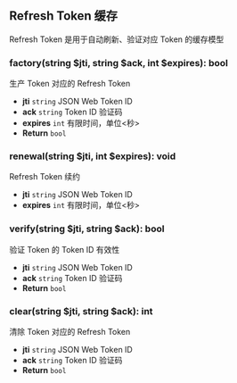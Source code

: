 ## Refresh Token 缓存

Refresh Token 是用于自动刷新、验证对应 Token 的缓存模型

### factory(string $jti, string $ack, int $expires): bool

生产 Token 对应的 Refresh Token

- **jti** `string` JSON Web Token ID
- **ack** `string` Token ID 验证码
- **expires** `int` 有限时间，单位<秒>
- **Return** `bool`

### renewal(string $jti, int $expires): void

Refresh Token 续约

- **jti** `string` JSON Web Token ID
- **expires** `int` 有限时间，单位<秒>

### verify(string $jti, string $ack): bool

验证 Token 的 Token ID 有效性

- **jti** `string` JSON Web Token ID
- **ack** `string` Token ID 验证码
- **Return** `bool`

### clear(string $jti, string $ack): int

清除 Token 对应的 Refresh Token

- **jti** `string` JSON Web Token ID
- **ack** `string` Token ID 验证码
- **Return** `bool`
